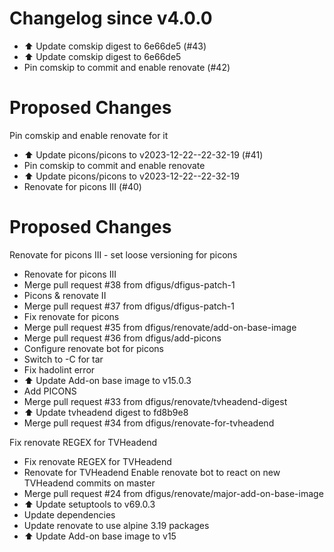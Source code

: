 # Changelog since v4.0.0
- ⬆️ Update comskip digest to 6e66de5 (#43) 
- ⬆️ Update comskip digest to 6e66de5 
- Pin comskip to commit and enable renovate (#42)

# Proposed Changes

Pin comskip and enable renovate for it 
- ⬆️ Update picons/picons to v2023-12-22--22-32-19 (#41) 
- Pin comskip to commit and enable renovate 
- ⬆️ Update picons/picons to v2023-12-22--22-32-19 
- Renovate for picons III (#40)

# Proposed Changes

Renovate for picons III - set loose versioning for picons 
- Renovate for picons III 
- Merge pull request #38 from dfigus/dfigus-patch-1 
- Picons & renovate II 
- Merge pull request #37 from dfigus/dfigus-patch-1 
- Fix renovate for picons 
- Merge pull request #35 from dfigus/renovate/add-on-base-image 
- Merge pull request #36 from dfigus/add-picons 
- Configure renovate bot for picons 
- Switch to -C for tar 
- Fix hadolint error 
- ⬆️ Update Add-on base image to v15.0.3 
- Add PICONS 
- Merge pull request #33 from dfigus/renovate/tvheadend-digest 
- ⬆️ Update tvheadend digest to fd8b9e8 
- Merge pull request #34 from dfigus/renovate-for-tvheadend

Fix renovate REGEX for TVHeadend 
- Fix renovate REGEX for TVHeadend 
- Renovate for TVHeadend
Enable renovate bot to react on new TVHeadend commits on master 
- Merge pull request #24 from dfigus/renovate/major-add-on-base-image 
- ⬆️ Update setuptools to v69.0.3 
- Update dependencies 
- Update renovate to use alpine 3.19 packages 
- ⬆️ Update Add-on base image to v15 
